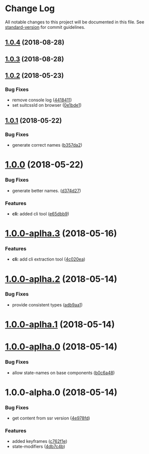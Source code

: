 # Change Log

All notable changes to this project will be documented in this file. See [standard-version](https://github.com/conventional-changelog/standard-version) for commit guidelines.

<a name="1.0.4"></a>

## [1.0.4](https://github.com/sinnerschrader/styled-ui/compare/v1.0.3...v1.0.4) (2018-08-28)

<a name="1.0.3"></a>

## [1.0.3](https://github.com/sinnerschrader/styled-ui/compare/v1.0.2...v1.0.3) (2018-08-28)

<a name="1.0.2"></a>

## [1.0.2](https://github.com/sinnerschrader/styled-ui/compare/v1.0.1...v1.0.2) (2018-05-23)

### Bug Fixes

-   remove console log ([4418411](https://github.com/sinnerschrader/styled-ui/commit/4418411))
-   set suitcssId on browser ([0e1bde1](https://github.com/sinnerschrader/styled-ui/commit/0e1bde1))

<a name="1.0.1"></a>

## [1.0.1](https://github.com/sinnerschrader/styled-ui/compare/v1.0.0...v1.0.1) (2018-05-22)

### Bug Fixes

-   generate correct names ([b357da2](https://github.com/sinnerschrader/styled-ui/commit/b357da2))

<a name="1.0.0"></a>

# [1.0.0](https://github.com/sinnerschrader/styled-ui/compare/v1.0.0-aplha.3...v1.0.0) (2018-05-22)

### Bug Fixes

-   generate better names. ([d374d27](https://github.com/sinnerschrader/styled-ui/commit/d374d27))

### Features

-   **cli:** added cli tool ([e65dbb9](https://github.com/sinnerschrader/styled-ui/commit/e65dbb9))

<a name="1.0.0-aplha.3"></a>

# [1.0.0-aplha.3](https://github.com/sinnerschrader/styled-ui/compare/v1.0.0-aplha.2...v1.0.0-aplha.3) (2018-05-16)

### Features

-   **cli:** add cli extraction tool ([4c020ea](https://github.com/sinnerschrader/styled-ui/commit/4c020ea))

<a name="1.0.0-aplha.2"></a>

# [1.0.0-aplha.2](https://github.com/sinnerschrader/styled-ui/compare/v1.0.0-aplha.1...v1.0.0-aplha.2) (2018-05-14)

### Bug Fixes

-   provide consistent types ([adb9aa1](https://github.com/sinnerschrader/styled-ui/commit/adb9aa1))

<a name="1.0.0-aplha.1"></a>

# [1.0.0-aplha.1](https://github.com/sinnerschrader/styled-ui/compare/v1.0.0-aplha.0...v1.0.0-aplha.1) (2018-05-14)

<a name="1.0.0-aplha.0"></a>

# [1.0.0-aplha.0](https://github.com/sinnerschrader/styled-ui/compare/v1.0.0-alpha.0...v1.0.0-aplha.0) (2018-05-14)

### Bug Fixes

-   allow state-names on base components ([b0c6a48](https://github.com/sinnerschrader/styled-ui/commit/b0c6a48))

<a name="1.0.0-alpha.0"></a>

# 1.0.0-alpha.0 (2018-05-14)

### Bug Fixes

-   get content from ssr version ([4e978fd](https://github.com/sinnerschrader/styled-ui/commit/4e978fd))

### Features

-   added keyframes ([c762f1e](https://github.com/sinnerschrader/styled-ui/commit/c762f1e))
-   state-modifiers ([4db7c4b](https://github.com/sinnerschrader/styled-ui/commit/4db7c4b))
